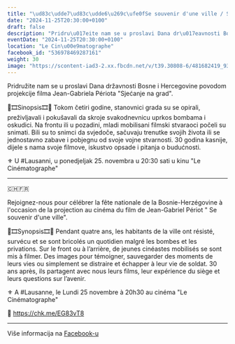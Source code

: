 ```yaml
---
title: "\ud83c\udde7\ud83c\udde6\u269c\ufe0fSe souvenir d'une ville / Sje\u0107anje na grad\u269c\ufe0f\ud83c\udde7\ud83c\udde6"
date: "2024-11-25T20:30:00+0100"
draft: false
description: "Pridru\u017eite nam se u proslavi Dana dr\u017eavnosti Bosne i Hercegovine  povodom projekcije filma Jean-Gabriela P\u00e9riota \"Sje\u0107anje na grad\".\n\n\ud83c\udfa6\ud83c\udf9eSinopsis\ud83c\udf9e\ud83c\udfa6 Tokom \u010detiri godine, stanovnici grada su se opirali, pre\u017eivljavali i poku\u0161avali da skroje svakodnevnicu uprkos bombama i oskudici. Na frontu ili u pozadini, mladi mobilisani filmski stvaraoci po\u010deli su snimati. Bili su to snimci da svjedo\u010de, sa\u010duvaju trenutke svojih \u017eivota ili se jednostavno zabave i pobjegnu od svoje vojne stvarnosti. 30 godina kasnije, dijele s nama svoje filmove, iskustvo opsade i pitanja o budu\u0107nosti.\n\n\u269c\ufe0f U #Lausanni, u ponedjeljak 25. novembra u 20:30 sati u kinu \"Le Cin\u00e9matographe\"\n\n---\n\n\ud83c\udde8\ud83c\udded\ud83c\uddeb\ud83c\uddf7\n\nRejoignez-nous pour c\u00e9l\u00e9brer la f\u00eate nationale de la Bosnie-Herz\u00e9govine \u00e0 l'occasion de la projection au cin\u00e9ma du film de Jean-Gabriel P\u00e9riot \" Se souvenir d'une ville\".\n\n\ud83c\udfa6\ud83c\udf9eSynopsis\ud83c\udf9e\ud83c\udfa6\nPendant quatre ans, les habitants de la ville ont r\u00e9sist\u00e9, surv\u00e9cu et se sont bricol\u00e9s un quotidien malgr\u00e9 les bombes et les privations. Sur le front ou \u00e0 l\u2019arri\u00e8re, de jeunes cin\u00e9astes mobilis\u00e9s se sont mis \u00e0 filmer. Des images pour t\u00e9moigner, sauvegarder des moments de leurs vies ou simplement se distraire et \u00e9chapper \u00e0 leur vie de soldat. 30 ans apr\u00e8s, ils partagent avec nous leurs films, leur exp\u00e9rience du si\u00e8ge et leurs questions sur l\u2019avenir.\n\n\u269c\ufe0f A #Lausanne, le Lundi 25 novembre \u00e0 20h30 au cin\u00e9ma \"Le Cin\u00e9matographe\"\n\n\ud83c\udfab https://chk.me/EG83vT8"
eventDate: "2024-11-25T20:30:00+0100"
location: "Le Cin\u00e9matographe"
facebook_id: "536978469287161"
weight: 30
image: "https://scontent-iad3-2.xx.fbcdn.net/v/t39.30808-6/481682419_936266505344065_7770626978622306899_n.jpg?_nc_cat=111&ccb=1-7&_nc_sid=9e60e4&_nc_ohc=Ek1On8i2nhQQ7kNvwGWj1sY&_nc_oc=Adl2-2NKbQ5CodJHTPyl5YM61k72wOZH5RPvtvCLxOWUmQcRn_3NtyggBwBKigd_31w&_nc_zt=23&_nc_ht=scontent-iad3-2.xx&edm=ABTKTjYEAAAA&_nc_gid=WyewJa_162RaIPZ7YRU26Q&oh=00_AfGZzbzyqckBkMiDKnO43jSVMXyXuirGWhTRT9cJeuqBEA&oe=680F6184"
---
```


Pridružite nam se u proslavi Dana državnosti Bosne i Hercegovine  povodom projekcije filma Jean-Gabriela Périota "Sjećanje na grad".

🎦🎞Sinopsis🎞🎦 Tokom četiri godine, stanovnici grada su se opirali, preživljavali i pokušavali da skroje svakodnevnicu uprkos bombama i oskudici. Na frontu ili u pozadini, mladi mobilisani filmski stvaraoci počeli su snimati. Bili su to snimci da svjedoče, sačuvaju trenutke svojih života ili se jednostavno zabave i pobjegnu od svoje vojne stvarnosti. 30 godina kasnije, dijele s nama svoje filmove, iskustvo opsade i pitanja o budućnosti.

⚜️ U #Lausanni, u ponedjeljak 25. novembra u 20:30 sati u kinu "Le Cinématographe"

---

🇨🇭🇫🇷

Rejoignez-nous pour célébrer la fête nationale de la Bosnie-Herzégovine à l'occasion de la projection au cinéma du film de Jean-Gabriel Périot " Se souvenir d'une ville".

🎦🎞Synopsis🎞🎦
Pendant quatre ans, les habitants de la ville ont résisté, survécu et se sont bricolés un quotidien malgré les bombes et les privations. Sur le front ou à l’arrière, de jeunes cinéastes mobilisés se sont mis à filmer. Des images pour témoigner, sauvegarder des moments de leurs vies ou simplement se distraire et échapper à leur vie de soldat. 30 ans après, ils partagent avec nous leurs films, leur expérience du siège et leurs questions sur l’avenir.

⚜️ A #Lausanne, le Lundi 25 novembre à 20h30 au cinéma "Le Cinématographe"

🎫 https://chk.me/EG83vT8

---

Više informacija na [Facebook-u](https://facebook.com/events/536978469287161)